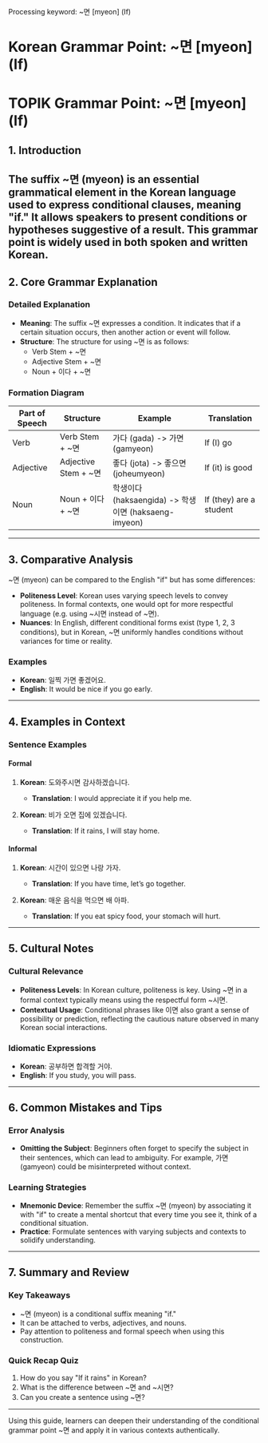 Processing keyword: ~면 [myeon] (If)
# Korean Grammar Point: ~면 [myeon] (If)
# TOPIK Grammar Point: ~면 [myeon] (If)
## 1. Introduction
The suffix ~면 (myeon) is an essential grammatical element in the Korean language used to express conditional clauses, meaning "if." It allows speakers to present conditions or hypotheses suggestive of a result. This grammar point is widely used in both spoken and written Korean.
---
## 2. Core Grammar Explanation
### Detailed Explanation
- **Meaning**: The suffix ~면 expresses a condition. It indicates that if a certain situation occurs, then another action or event will follow. 
- **Structure**: The structure for using ~면 is as follows:
  - Verb Stem + ~면
  - Adjective Stem + ~면
  - Noun + 이다 + ~면
### Formation Diagram
| Part of Speech | Structure                    | Example                          | Translation                        |
|----------------|------------------------------|----------------------------------|------------------------------------|
| Verb           | Verb Stem + ~면             | 가다 (gada) -> 가면 (gamyeon)   | If (I) go                         |
| Adjective      | Adjective Stem + ~면        | 좋다 (jota) -> 좋으면 (joheumyeon) | If (it) is good                   |
| Noun           | Noun + 이다 + ~면           | 학생이다 (haksaengida) -> 학생이면 (haksaeng-imyeon) | If (they) are a student           |
---
## 3. Comparative Analysis
~면 (myeon) can be compared to the English "if" but has some differences:
- **Politeness Level**: Korean uses varying speech levels to convey politeness. In formal contexts, one would opt for more respectful language (e.g. using ~시면 instead of ~면).
- **Nuances**: In English, different conditional forms exist (type 1, 2, 3 conditions), but in Korean, ~면 uniformly handles conditions without variances for time or reality.
### Examples
- **Korean**: 일찍 가면 좋겠어요. 
- **English**: It would be nice if you go early.
---
## 4. Examples in Context
### Sentence Examples
#### Formal
1. **Korean**: 도와주시면 감사하겠습니다.
   - **Translation**: I would appreciate it if you help me.
   
2. **Korean**: 비가 오면 집에 있겠습니다.
   - **Translation**: If it rains, I will stay home.
#### Informal
1. **Korean**: 시간이 있으면 나랑 가자.
   - **Translation**: If you have time, let’s go together.
   
2. **Korean**: 매운 음식을 먹으면 배 아파.
   - **Translation**: If you eat spicy food, your stomach will hurt.
---
## 5. Cultural Notes
### Cultural Relevance
- **Politeness Levels**: In Korean culture, politeness is key. Using ~면 in a formal context typically means using the respectful form ~시면. 
- **Contextual Usage**: Conditional phrases like 이면 also grant a sense of possibility or prediction, reflecting the cautious nature observed in many Korean social interactions.
### Idiomatic Expressions
- **Korean**: 공부하면 합격할 거야.
- **English**: If you study, you will pass.
---
## 6. Common Mistakes and Tips
### Error Analysis
- **Omitting the Subject**: Beginners often forget to specify the subject in their sentences, which can lead to ambiguity. For example, 가면 (gamyeon) could be misinterpreted without context.
  
### Learning Strategies
- **Mnemonic Device**: Remember the suffix ~면 (myeon) by associating it with "if" to create a mental shortcut that every time you see it, think of a conditional situation.
- **Practice**: Formulate sentences with varying subjects and contexts to solidify understanding.
---
## 7. Summary and Review
### Key Takeaways
- ~면 (myeon) is a conditional suffix meaning "if."
- It can be attached to verbs, adjectives, and nouns.
- Pay attention to politeness and formal speech when using this construction.
### Quick Recap Quiz
1. How do you say "If it rains" in Korean?
2. What is the difference between ~면 and ~시면?
3. Can you create a sentence using ~면?
--- 
Using this guide, learners can deepen their understanding of the conditional grammar point ~면 and apply it in various contexts authentically.
